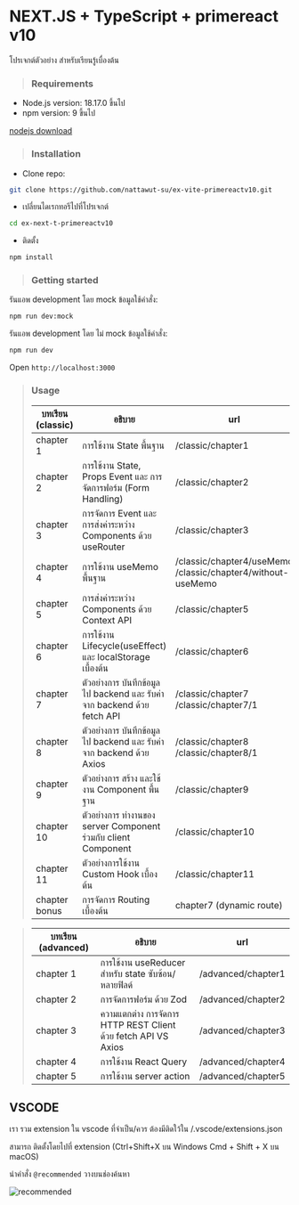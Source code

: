 # NEXT.JS + TypeScript + primereact v10

โปรเจกต์ตัวอย่าง สำหรับเรียนรู้เบื่องต้น

> ### Requirements

- Node.js version: 18.17.0 ขึ้นไป
- npm version: 9 ขึ้นไป

[nodejs download](https://nodejs.org/en/download/)

> ### Installation

- Clone repo:

```sh
git clone https://github.com/nattawut-su/ex-vite-primereactv10.git
```

- เปลี่ยนไดเรกทอรีไปที่โปรเจกต์

```sh
cd ex-next-t-primereactv10
```

- ติดตั้ง

```sh
npm install
```

> ### Getting started

รันแอพ development โดย mock ข้อมูลใช้คำสั่ง:

```sh
npm run dev:mock
```

รันแอพ development โดย ไม่ mock ข้อมูลใช้คำสั่ง:

```sh
npm run dev
```

Open `http://localhost:3000`

> ### Usage
>
> | บทเรียน (classic) | อธิบาย                                                                  | url                                                               |
> | ----------------- | ----------------------------------------------------------------------- | ----------------------------------------------------------------- |
> | chapter 1         | การใช้งาน State พื้นฐาน                                                 | /classic/chapter1                                                 |
> | chapter 2         | การใช้งาน State, Props Event และ การจัดการฟอร์ม (Form Handling)         | /classic/chapter2                                                 |
> | chapter 3         | การจัดการ Event และการส่งค่าระหว่าง Components ด้วย useRouter           | /classic/chapter3                                                 |
> | chapter 4         | การใช้งาน useMemo พื้นฐาน                                               | /classic/chapter4/useMemo <br/> /classic/chapter4/without-useMemo |
> | chapter 5         | การส่งค่าระหว่าง Components ด้วย Context API                            | /classic/chapter5                                                 |
> | chapter 6         | การใช้งาน Lifecycle(useEffect) และ localStorage เบื้องต้น               | /classic/chapter6                                                 |
> | chapter 7         | ตัวอย่างการ บันทึกข้อมูลไป backend และ รับค่าจาก backend ด้วย fetch API | /classic/chapter7 <br/> /classic/chapter7/1                       |
> | chapter 8         | ตัวอย่างการ บันทึกข้อมูลไป backend และ รับค่าจาก backend ด้วย Axios     | /classic/chapter8 <br/> /classic/chapter8/1                       |
> | chapter 9         | ตัวอย่างการ สร้าง และใช้งาน Component พื้นฐาน                           | /classic/chapter9                                                 |
> | chapter 10        | ตัวอย่างการ ทำงานของ server Component ร่วมกับ client Component          | /classic/chapter10                                                |
> | chapter 11        | ตัวอย่างการใช้งาน Custom Hook เบื้องต้น                                 | /classic/chapter11                                                |
> | chapter bonus     | การจัดการ Routing เบื้องต้น                                             | chapter7 (dynamic route)                                          |

> | บทเรียน (advanced) | อธิบาย                                                         | url                |
> | ------------------ | -------------------------------------------------------------- | ------------------ |
> | chapter 1          | การใช้งาน useReducer สำหรับ state ซับซ้อน/หลายฟิลด์            | /advanced/chapter1 |
> | chapter 2          | การจัดการฟอร์ม ด้วย Zod                                        | /advanced/chapter2 |
> | chapter 3          | ความแตกต่าง การจัดการ HTTP REST Client ด้วย fetch API VS Axios | /advanced/chapter3 |
> | chapter 4          | การใช้งาน React Query                                          | /advanced/chapter4 |
> | chapter 5          | การใช้งาน server action                                        | /advanced/chapter5 |

## VSCODE

เรา รวม extension ใน vscode ที่จำเป็น/ควร ต้องมีติดใว้ใน /.vscode/extensions.json

สามารถ ติดตั้งโดยไปที่ extension (Ctrl+Shift+X บน Windows Cmd + Shift + X บน macOS)

นำคำสั่ง `@recommended` วางบนช่องค้นหา

![recommended](https://cdn.discordapp.com/attachments/860249330908397587/1411411810375962755/image.png?ex=68b48f2e&is=68b33dae&hm=8022e1129e44a55f0ec71b36c6ea2194f6f58d3f682ae5457acb223ca735a730&)
